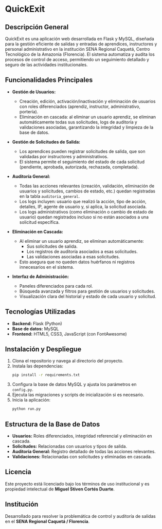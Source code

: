 # QuickExit

## Descripción General
QuickExit es una aplicación web desarrollada en Flask y MySQL, diseñada para la gestión eficiente de salidas y entradas de aprendices, instructores y personal administrativo en la institución SENA Regional Caquetá, Centro Tecnológico de la Amazonia (Florencia). El sistema automatiza y audita los procesos de control de acceso, permitiendo un seguimiento detallado y seguro de las actividades institucionales.

## Funcionalidades Principales

- **Gestión de Usuarios:**
  - Creación, edición, activación/inactivación y eliminación de usuarios con roles diferenciados (aprendiz, instructor, administrativo, portería).
  - Eliminación en cascada: al eliminar un usuario aprendiz, se eliminan automáticamente todas sus solicitudes, logs de auditoría y validaciones asociadas, garantizando la integridad y limpieza de la base de datos.

- **Gestión de Solicitudes de Salida:**
  - Los aprendices pueden registrar solicitudes de salida, que son validadas por instructores y administrativos.
  - El sistema permite el seguimiento del estado de cada solicitud (pendiente, aprobada, autorizada, rechazada, completada).

- **Auditoría General:**
  - Todas las acciones relevantes (creación, validación, eliminación de usuarios y solicitudes, cambios de estado, etc.) quedan registradas en la tabla `auditoria_general`.
  - Los logs incluyen: usuario que realizó la acción, tipo de acción, detalles, IP, agente de usuario y, si aplica, la solicitud asociada.
  - Los logs administrativos (como eliminación o cambio de estado de usuario) quedan registrados incluso si no están asociados a una solicitud específica.

- **Eliminación en Cascada:**
  - Al eliminar un usuario aprendiz, se eliminan automáticamente:
    - Sus solicitudes de salida.
    - Los registros de auditoría asociados a esas solicitudes.
    - Las validaciones asociadas a esas solicitudes.
  - Esto asegura que no queden datos huérfanos ni registros innecesarios en el sistema.

- **Interfaz de Administración:**
  - Paneles diferenciados para cada rol.
  - Búsqueda avanzada y filtros para gestión de usuarios y solicitudes.
  - Visualización clara del historial y estado de cada usuario y solicitud.

## Tecnologías Utilizadas
- **Backend:** Flask (Python)
- **Base de datos:** MySQL
- **Frontend:** HTML5, CSS3, JavaScript (con FontAwesome)

## Instalación y Despliegue
1. Clona el repositorio y navega al directorio del proyecto.
2. Instala las dependencias:
   ```bash
   pip install -r requirements.txt
   ```
3. Configura la base de datos MySQL y ajusta los parámetros en `config.py`.
4. Ejecuta las migraciones y scripts de inicialización si es necesario.
5. Inicia la aplicación:
   ```bash
   python run.py
   ```

## Estructura de la Base de Datos
- **Usuarios:** Roles diferenciados, integridad referencial y eliminación en cascada.
- **Solicitudes:** Relacionadas con usuarios y tipos de salida.
- **Auditoría General:** Registro detallado de todas las acciones relevantes.
- **Validaciones:** Relacionadas con solicitudes y eliminadas en cascada.

## Licencia
Este proyecto está licenciado bajo los términos de uso institucional y es propiedad intelectual de **Miguel Stiven Cortés Duarte**.

## Institución
Desarrollado para resolver la problemática de control y auditoría de salidas en el **SENA Regional Caquetá / Florencia**.
